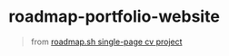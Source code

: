 # roadmap-portfolio-website

> from [roadmap.sh single-page cv project](https://roadmap.sh/projects/portfolio-website)
